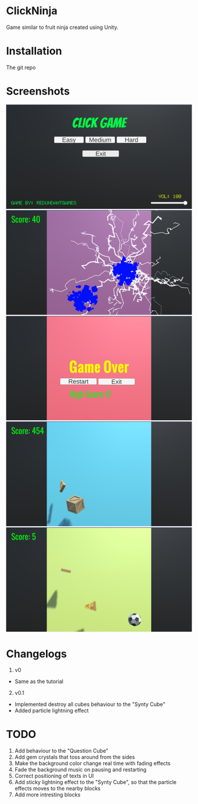 # ClickNinja
Game similar to fruit ninja created using Unity.

# Installation
The git repo 

# Screenshots

![Screenshot 1](screenshots/screenshot1.png)
![Screenshot 2](screenshots/screenshot2.png)
![Screenshot 3](screenshots/screenshot3.png)
![Screenshot 4](screenshots/screenshot4.png)
![Screenshot 5](screenshots/screenshot5.png)

# Changelogs
1. v0
  * Same as the tutorial 
2. v0.1
  * Implemented destroy all cubes behaviour to the "Synty Cube"
  * Added particle lightning effect

# TODO
1. Add behaviour to the "Question Cube"
2. Add gem crystals that toss around from the sides
3. Make the background color change real time with fading effects
4. Fade the background music on pausing and restarting
5. Correct positioning of texts in UI
6. Add sticky lightning effect to the "Synty Cube", so that the particle effects moves to the nearby blocks
7. Add more intresting blocks
    
